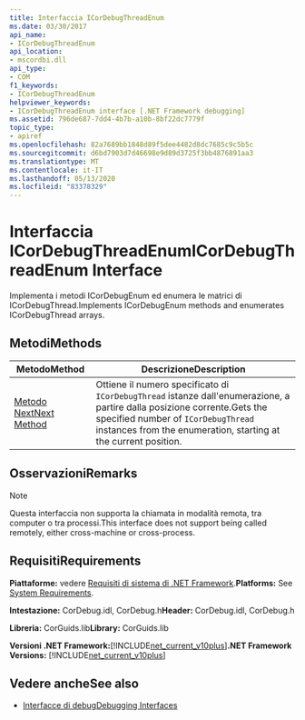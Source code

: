 ```yaml
---
title: Interfaccia ICorDebugThreadEnum
ms.date: 03/30/2017
api_name:
- ICorDebugThreadEnum
api_location:
- mscordbi.dll
api_type:
- COM
f1_keywords:
- ICorDebugThreadEnum
helpviewer_keywords:
- ICorDebugThreadEnum interface [.NET Framework debugging]
ms.assetid: 796de687-7dd4-4b7b-a10b-8bf22dc7779f
topic_type:
- apiref
ms.openlocfilehash: 82a7689bb1848d89f5dee4482d8dc7685c9c5b5c
ms.sourcegitcommit: d6bd7903d7d46698e9d89d3725f3bb4876891aa3
ms.translationtype: MT
ms.contentlocale: it-IT
ms.lasthandoff: 05/13/2020
ms.locfileid: "83378329"
---
```

# <a name="icordebugthreadenum-interface"></a><span data-ttu-id="c7235-102">Interfaccia ICorDebugThreadEnum</span><span class="sxs-lookup"><span data-stu-id="c7235-102">ICorDebugThreadEnum Interface</span></span>
<span data-ttu-id="c7235-103">Implementa i metodi ICorDebugEnum ed enumera le matrici di ICorDebugThread.</span><span class="sxs-lookup"><span data-stu-id="c7235-103">Implements ICorDebugEnum methods and enumerates ICorDebugThread arrays.</span></span>  
  
## <a name="methods"></a><span data-ttu-id="c7235-104">Metodi</span><span class="sxs-lookup"><span data-stu-id="c7235-104">Methods</span></span>  
  
|<span data-ttu-id="c7235-105">Metodo</span><span class="sxs-lookup"><span data-stu-id="c7235-105">Method</span></span>|<span data-ttu-id="c7235-106">Descrizione</span><span class="sxs-lookup"><span data-stu-id="c7235-106">Description</span></span>|  
|------------|-----------------|  
|[<span data-ttu-id="c7235-107">Metodo Next</span><span class="sxs-lookup"><span data-stu-id="c7235-107">Next Method</span></span>](icordebugthreadenum-next-method.md)|<span data-ttu-id="c7235-108">Ottiene il numero specificato di `ICorDebugThread` istanze dall'enumerazione, a partire dalla posizione corrente.</span><span class="sxs-lookup"><span data-stu-id="c7235-108">Gets the specified number of `ICorDebugThread` instances from the enumeration, starting at the current position.</span></span>|  
  
## <a name="remarks"></a><span data-ttu-id="c7235-109">Osservazioni</span><span class="sxs-lookup"><span data-stu-id="c7235-109">Remarks</span></span>  
  
> [!NOTE]
> <span data-ttu-id="c7235-110">Questa interfaccia non supporta la chiamata in modalità remota, tra computer o tra processi.</span><span class="sxs-lookup"><span data-stu-id="c7235-110">This interface does not support being called remotely, either cross-machine or cross-process.</span></span>  
  
## <a name="requirements"></a><span data-ttu-id="c7235-111">Requisiti</span><span class="sxs-lookup"><span data-stu-id="c7235-111">Requirements</span></span>  
 <span data-ttu-id="c7235-112">**Piattaforme:** vedere [Requisiti di sistema di .NET Framework](../../get-started/system-requirements.md).</span><span class="sxs-lookup"><span data-stu-id="c7235-112">**Platforms:** See [System Requirements](../../get-started/system-requirements.md).</span></span>  
  
 <span data-ttu-id="c7235-113">**Intestazione:** CorDebug.idl, CorDebug.h</span><span class="sxs-lookup"><span data-stu-id="c7235-113">**Header:** CorDebug.idl, CorDebug.h</span></span>  
  
 <span data-ttu-id="c7235-114">**Libreria:** CorGuids.lib</span><span class="sxs-lookup"><span data-stu-id="c7235-114">**Library:** CorGuids.lib</span></span>  
  
 <span data-ttu-id="c7235-115">**Versioni .NET Framework:**[!INCLUDE[net_current_v10plus](../../../../includes/net-current-v10plus-md.md)]</span><span class="sxs-lookup"><span data-stu-id="c7235-115">**.NET Framework Versions:** [!INCLUDE[net_current_v10plus](../../../../includes/net-current-v10plus-md.md)]</span></span>  
  
## <a name="see-also"></a><span data-ttu-id="c7235-116">Vedere anche</span><span class="sxs-lookup"><span data-stu-id="c7235-116">See also</span></span>

- [<span data-ttu-id="c7235-117">Interfacce di debug</span><span class="sxs-lookup"><span data-stu-id="c7235-117">Debugging Interfaces</span></span>](debugging-interfaces.md)
